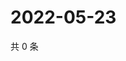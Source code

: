# 2022-05-23

共 0 条

<!-- BEGIN WEIBO -->
<!-- 最后更新时间 Mon May 23 2022 13:19:24 GMT+0800 (China Standard Time) -->

<!-- END WEIBO -->
